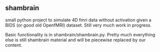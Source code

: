 ## shambrain

small python project to simulate 4D fmri data without activation given a BIDS
(or good old OpenfMRI) dataset. Still very much work in progress.

Basic functionality is in shambrain/shambrain.py. Pretty much everything else
is still shambrain material and will be piecewise replaced by our content.

